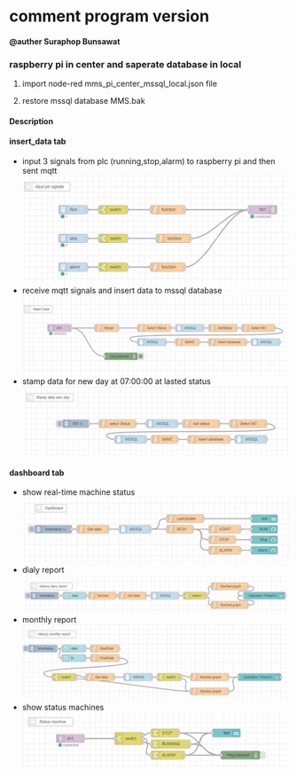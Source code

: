 # comment program version
#### @auther Suraphop Bunsawat

### raspberry pi in center and saperate database in local

1. import node-red
mms_pi_center_mssql_local.json file

2. restore mssql database
MMS.bak


#### Description

#### insert_data tab
- input 3 signals from plc (running,stop,alarm) to raspberry pi and then sent mqtt
![alt text](https://github.com/NMB-MIC/projects/blob/main/mms_master/pictures/js_input_mqtt.JPG)
- receive mqtt signals and insert data to mssql database
![alt text](https://github.com/NMB-MIC/projects/blob/main/mms_master/pictures/js_insert_data.JPG)
- stamp data for new day at 07:00:00 at lasted status
![alt text](https://github.com/NMB-MIC/projects/blob/main/mms_master/pictures/js_stamp_new_day.JPG)

#### dashboard tab
- show real-time machine status
![alt text](https://github.com/NMB-MIC/projects/blob/main/mms_master/pictures/js_dashboard.JPG)
- dialy report
![alt text](https://github.com/NMB-MIC/projects/blob/main/mms_master/pictures/js_daily_report.JPG)
- monthly report
![alt text](https://github.com/NMB-MIC/projects/blob/main/mms_master/pictures/js_monthly_report.JPG)
- show status machines
![alt text](https://github.com/NMB-MIC/projects/blob/main/mms_master/pictures/js_status.JPG)

